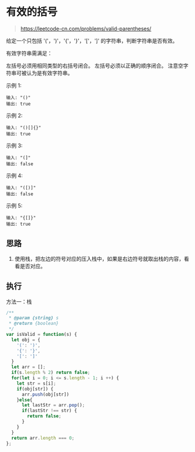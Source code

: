 # 有效的括号
> https://leetcode-cn.com/problems/valid-parentheses/

给定一个只包括 '('，')'，'{'，'}'，'['，']' 的字符串，判断字符串是否有效。

有效字符串需满足：

左括号必须用相同类型的右括号闭合。
左括号必须以正确的顺序闭合。
注意空字符串可被认为是有效字符串。

示例 1:
```
输入: "()"
输出: true
```

示例 2:
```
输入: "()[]{}"
输出: true
```

示例 3:
```
输入: "(]"
输出: false
```

示例 4:
```
输入: "([)]"
输出: false
```

示例 5:
```
输入: "{[]}"
输出: true
```

## 思路

1. 使用栈，把左边的符号对应的压入栈中，如果是右边符号就取出栈的内容，看看是否对应。

## 执行

方法一：栈

```javascript
/**
 * @param {string} s
 * @return {boolean}
 */
var isValid = function(s) {
  let obj = {
    '(': ')',
    '{': '}',
    '[': ']'
  }
  let arr = [];
  if(s.length % 2) return false;
  for(let i = 0; i <= s.length - 1; i ++) {
    let str = s[i];
    if(obj[str]) {
      arr.push(obj[str])
    }else{
      let lastStr = arr.pop();
      if(lastStr !== str) {
        return false;
      }
    }
  }
  return arr.length === 0;
};
```
